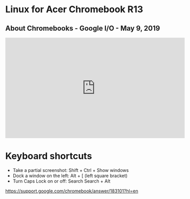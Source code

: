 # Linux for Acer Chromebook R13

## About Chromebooks - Google I/O - May 9, 2019

<iframe width="560" height="315" src="https://www.youtube.com/embed/pRlh8LX4kQI" frameborder="0" allow="accelerometer; autoplay; encrypted-media; gyroscope; picture-in-picture" allowfullscreen></iframe>

# Keyboard shortcuts

- Take a partial screenshot: Shift + Ctrl + Show windows
- Dock a window on the left: Alt + [ (left square bracket)
- Turn Caps Lock on or off: Search Search + Alt

https://support.google.com/chromebook/answer/183101?hl=en
